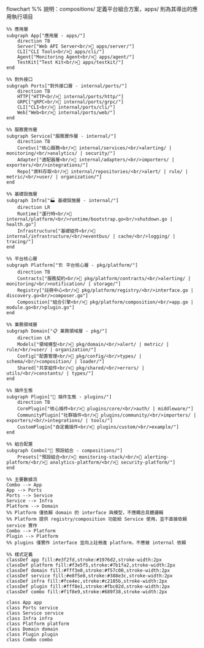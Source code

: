 flowchart 
    %% 說明：compositions/ 定義平台組合方案，apps/ 則為其導出的應用執行項目

    %% 應用層
    subgraph App["應用層 - apps/"]
        direction TB
        Server["Web API Server<br/>📁 apps/server/"]
        CLI["CLI Tools<br/>📁 apps/cli/"]
        Agent["Monitoring Agent<br/>📁 apps/agent/"]
        TestKit["Test Kit<br/>📁 apps/testkit/"]
    end

    %% 對外接口
    subgraph Ports["對外接口層 - internal/ports/"]
        direction TB
        HTTP["HTTP<br/>📁 internal/ports/http/"]
        GRPC["gRPC<br/>📁 internal/ports/grpc/"]
        CLI["CLI<br/>📁 internal/ports/cli/"]
        Web["Web<br/>📁 internal/ports/web/"]
    end

    %% 服務實作層
    subgraph Service["服務實作層 - internal/"]
        direction TB
        CoreSvc["核心服務<br/>📁 internal/services/<br/>alerting/ | monitoring/<br/>analytics/ | security/"]
        Adapter["適配器層<br/>📁 internal/adapters/<br/>importers/ | exporters/<br/>integrations/"]
        Repo["資料存取<br/>📁 internal/repositories/<br/>alert/ | rule/ | metric/<br/>user/ | organization/"]
    end

    %% 基礎設施層
    subgraph Infra["🏭 基礎設施層 - internal/"]
        direction LR
        Runtime["運行時<br/>📁 internal/platform/<br/>runtime/bootstrap.go<br/>shutdown.go | health.go"]
        Infrastructure["基礎組件<br/>📁 internal/infrastructure/<br/>eventbus/ | cache/<br/>logging/ | tracing/"]
    end

    %% 平台核心層
    subgraph Platform["🏗️ 平台核心層 - pkg/platform/"]
        direction TB
        Contracts["服務契約<br/>📁 pkg/platform/contracts/<br/>alerting/ | monitoring/<br/>notification/ | storage/"]
        Registry["註冊中心<br/>📁 pkg/platform/registry/<br/>interface.go | discovery.go<br/>composer.go"]
        Composition["組合引擎<br/>📁 pkg/platform/composition/<br/>app.go | module.go<br/>plugin.go"]
    end

    %% 業務領域層
    subgraph Domain["📋 業務領域層 - pkg/"]
        direction LR
        Models["領域模型<br/>📁 pkg/domain/<br/>alert/ | metric/ | rule/<br/>user/ | organization/"]
        Config["配置管理<br/>📁 pkg/config/<br/>types/ | schema/<br/>composition/ | loader/"]
        Shared["共享組件<br/>📁 pkg/shared/<br/>errors/ | utils/<br/>constants/ | types/"]
    end

    %% 插件生態
    subgraph Plugin["🔌 插件生態 - plugins/"]
        direction TB
        CorePlugin["核心插件<br/>📁 plugins/core/<br/>auth/ | middleware/"]
        CommunityPlugin["社群插件<br/>📁 plugins/community/<br/>importers/ | exporters/<br/>integrations/ | tools/"]
        CustomPlugin["自定義插件<br/>📁 plugins/custom/<br/>example/"]
    end

    %% 組合配置
    subgraph Combo["🎼 預設組合 - compositions/"]
        Presets["預設組合<br/>📁 monitoring-stack/<br/>📁 alerting-platform/<br/>📁 analytics-platform/<br/>📁 security-platform/"]
    end

    %% 主要數據流
    Combo --> App
    App --> Ports
    Ports --> Service
    Service --> Infra
    Platform --> Domain
    %% Platform 僅依賴 domain 的 interface 與模型，不應耦合具體邏輯
    %% Platform 提供 registry/composition 功能給 Service 使用，並不直接依賴 service 實作
    Combo --> Platform
    Plugin --> Platform
    %% plugins 僅實作 interface 並向上註冊進 platform，不應被 internal 依賴
 
    %% 樣式定義
    classDef app fill:#e3f2fd,stroke:#1976d2,stroke-width:2px
    classDef platform fill:#f3e5f5,stroke:#7b1fa2,stroke-width:2px
    classDef domain fill:#fff3e0,stroke:#f57c00,stroke-width:2px
    classDef service fill:#e8f5e8,stroke:#388e3c,stroke-width:2px
    classDef infra fill:#fce4ec,stroke:#c2185b,stroke-width:2px
    classDef plugin fill:#fff8e1,stroke:#fbc02d,stroke-width:2px
    classDef combo fill:#f1f8e9,stroke:#689f38,stroke-width:2px

    class App app
    class Ports service
    class Service service
    class Infra infra
    class Platform platform
    class Domain domain
    class Plugin plugin
    class Combo combo
